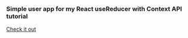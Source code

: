 ### Simple user app for my React useReducer with Context API tutorial

[Check it out](https://pensive-benz-7656bc.netlify.app/)
